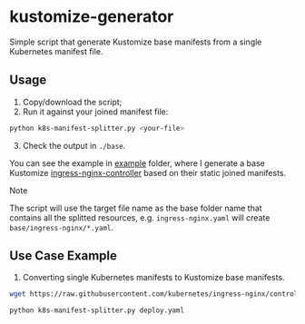# kustomize-generator

Simple script that generate Kustomize base manifests from a single Kubernetes manifest file.

## Usage

1. Copy/download the script;
2. Run it against your joined manifest file:

```bash
python k8s-manifest-splitter.py <your-file>
```

3. Check the output in `./base`.

You can see the example in [example](example/) folder, where I generate a base Kustomize [ingress-nginx-controller](https://kubernetes.github.io/ingress-nginx/) based on their static joined manifests.

>[!Note]
> The script will use the target file name as the base folder name that contains all the splitted resources, e.g. `ingress-nginx.yaml` will create `base/ingress-nginx/*.yaml`.

## Use Case Example

1. Converting single Kubernetes manifests to Kustomize base manifests.

```bash
wget https://raw.githubusercontent.com/kubernetes/ingress-nginx/controller-v1.11.2/deploy/static/provider/cloud/deploy.yaml

python k8s-manifest-splitter.py deploy.yaml
```

